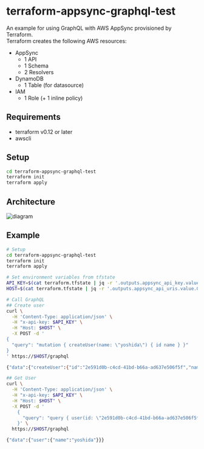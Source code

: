 # terraform-appsync-graphql-test

An example for using GraphQL with AWS AppSync provisioned by Terraform.  
Terraform creates the following AWS resources:

- AppSync
  - 1 API
  - 1 Schema
  - 2 Resolvers
- DynamoDB
  - 1 Table (for datasource)
- IAM
  - 1 Role (+ 1 inline policy)

## Requirements

- terraform v0.12 or later
- awscli

## Setup

```bash
cd terraform-appsync-graphql-test
terraform init
terraform apply
```

## Architecture

![diagram](https://user-images.githubusercontent.com/7788821/88457458-8abeee00-cec1-11ea-9bc5-9d54532cc42d.png)

## Example

```bash
# Setup
cd terraform-appsync-graphql-test
terraform init
terraform apply

# Set environment variables from tfstate
API_KEY=$(cat terraform.tfstate | jq -r '.outputs.appsync_api_key.value')
HOST=$(cat terraform.tfstate | jq -r '.outputs.appsync_api_uris.value.GRAPHQL' | grep -oP '[^/]+\.amazonaws.com')

# Call GraphQL
## Create user
curl \
  -H 'Content-Type: application/json' \
  -H "x-api-key: $API_KEY" \
  -H "Host: $HOST" \
  -X POST -d '
{
  "query": "mutation { createUser(name: \"yoshida\") { id name } }"
}
' https://$HOST/graphql

{"data":{"createUser":{"id":"2e591d0b-c4cd-41bd-b66a-ad637e506f5f","name":"yoshida"}}}

## Get User
curl \
  -H 'Content-Type: application/json' \
  -H "x-api-key: $API_KEY" \
  -H "Host: $HOST" \
  -X POST -d '
    {
      "query": "query { user(id: \"2e591d0b-c4cd-41bd-b66a-ad637e506f5f\") { name } }"
    }' \
  https://$HOST/graphql

{"data":{"user":{"name":"yoshida"}}}
```
